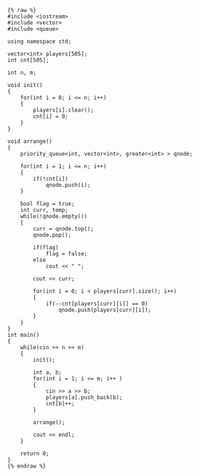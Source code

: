     {% raw %}
    #include <iostream>
    #include <vector>
    #include <queue>
    
    using namespace std;
    
    vector<int> players[505];
    int cnt[505];
    
    int n, m;
    
    void init()
    {
    	for(int i = 0; i <= n; i++)
    	{
    		players[i].clear();
    		cnt[i] = 0;
    	}
    }
    
    void arrange()
    {
    	priority_queue<int, vector<int>, greater<int> > qnode;
    	
    	for(int i = 1; i <= n; i++)
    	{
    		if(!cnt[i])
    			qnode.push(i);
    	}
    
    	bool flag = true;
    	int curr, temp;
    	while(!qnode.empty())
    	{
    		curr = qnode.top();
    		qnode.pop();
    		
    		if(flag)
    			flag = false;
    		else
    			cout << " ";
    		
    		cout << curr;
    		
    		for(int i = 0; i < players[curr].size(); i++)
    		{
    			if(--cnt[players[curr][i]] == 0)
    				qnode.push(players[curr][i]);
    		}
    	}
    }
    int main()
    {
    	while(cin >> n >> m)
    	{
    		init();		
    
    		int a, b;
    		for(int i = 1; i <= m; i++ )
    		{
    			cin >> a >> b;
    			players[a].push_back(b);
    			cnt[b]++;
    		}
    
    		arrange();
    
    		cout << endl;
    	}
    
    	return 0;
    }
    {% endraw %}
